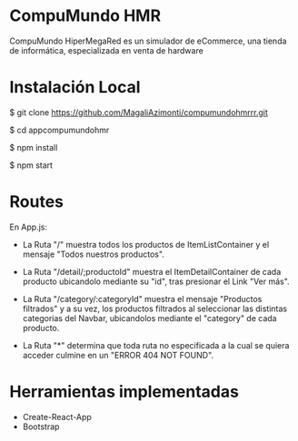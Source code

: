 # CompuMundo HMR

CompuMundo HiperMegaRed es un simulador de eCommerce, una tienda de informática, especializada en venta de hardware

# Instalación Local

$ git clone https://github.com/MagaliAzimonti/compumundohmrrr.git

$ cd appcompumundohmr

$ npm install

$ npm start

# Routes

En App.js:

* La Ruta "/" muestra todos los productos de ItemListContainer y el mensaje "Todos nuestros productos".

* La Ruta "/detail/;productoId" muestra el ItemDetailContainer de cada producto ubicandolo mediante su "id", tras presionar el Link "Ver más".

* La Ruta "/category/:categoryId" muestra el mensaje "Productos filtrados" y a su vez, los productos filtrados al seleccionar las distintas categorias del Navbar, ubicandolos mediante el "category" de cada producto.

* La Ruta "*" determina que toda ruta no especificada a la cual se quiera acceder culmine en un "ERROR 404 NOT FOUND".

# Herramientas implementadas

* Create-React-App
* Bootstrap
